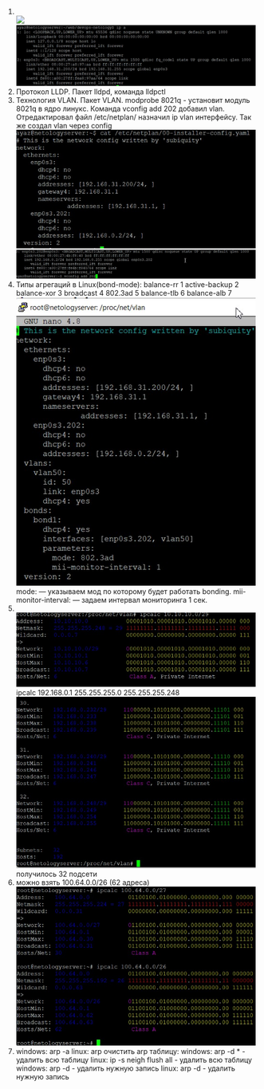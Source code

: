 1. <br/>![](img/1.jpg)
<br/>![](img/1.2.jpg)
1. Протокол LLDP. Пакет lldpd, команда lldpctl
1. Технология VLAN. Пакет VLAN. modprobe 8021q  - установит модуль 8021q в ядро линукс. 
 Команда vconfig add 202 добавил vlan. 
 Отредактировал файл /etc/netplan/<inteface> назначил ip vlan интерфейсу. 
 Так же создал vlan через config 
<br/>![](img/3.1.jpg)
<br/>![](img/3.2.jpg)
1. Типы агрегаций в Linux(bond-mode):
balance-rr 1
active-backup 2
balance-xor 3
broadcast 4
802.3ad 5 
balance-tlb 6
balance-alb 7
<br/>![](img/4.jpg)
mode: — указываем мод по которому будет работать bonding.
mii-monitor-interval: — задаем интервал мониторинга 1 сек.
1. <br/>![](img/5.1.jpg)
ipcalc 192.168.0.1 255.255.255.0 255.255.255.248
<br/>![](img/5.2.jpg)
получилось 32 подсети
1. можно взять 100.64.0.0/26 (62 адреса)
<br/>![](img/6.jpg) 
1. windows: arp -a 
linux: arp
очистить arp таблицу:
windows: arp -d * - удалить всю таблицу
linux: ip -s neigh flush all - удалить всю таблицу
windows: arp -d <host> - удалить нужную запись
linux: arp -d <IP> <iface> - удалить нужную запись
